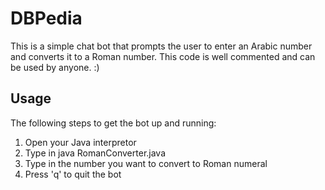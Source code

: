 # DBPedia

This is a simple chat bot that prompts the user to enter an Arabic number and converts it to a Roman number.
This code is well commented and can be used by anyone. :)

<h2>Usage</h2>
The following steps to get the bot up and running:
<ol>
<li>Open your Java interpretor</li>
<li>Type in java RomanConverter.java</li>
<li>Type in the number you want to convert to Roman numeral</li>
<li>Press 'q' to quit the bot</li>
</ol>
